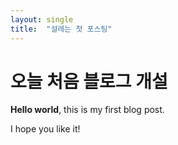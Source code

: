 ```yaml
---
layout: single
title:  "설레는 첫 포스팅"
---
```


# 오늘 처음 블로그 개설

**Hello world**, this is my first blog post.

I hope you like it!
